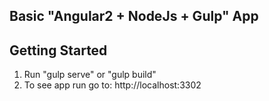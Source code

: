 ## Basic "Angular2 + NodeJs + Gulp" App


## Getting Started

1. Run "gulp serve" or "gulp build"
2. To see app run go to: http://localhost:3302
